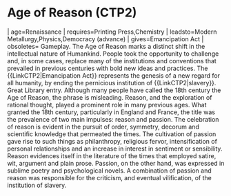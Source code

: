 # Age of Reason (CTP2)

 | age=Renaissance
 | requires=Printing Press,Chemistry
 | leadsto=Modern Metallurgy,Physics,Democracy (advance)
 | gives=Emancipation Act
 | obsoletes=
Gameplay.
The Age of Reason marks a distinct shift in the intellectual nature of Humankind. People took the opportunity to challenge and, in some cases, replace many of the institutions and conventions that prevailed in previous centuries with bold new ideas and practices. The {{LinkCTP2|Emancipation Act}} represents the genesis of a new regard for all humanity, by ending the pernicious institution of {{LinkCTP2|slavery}}.
Great Library entry.
Although many people have called the 18th century the Age of Reason, the phrase is misleading. Reason, and the exploration of rational thought, played a prominent role in many previous ages. What granted the 18th century, particularly in England and France, the title was the prevalence of two main impulses: reason and passion. The celebration of reason is evident in the pursuit of order, symmetry, decorum and scientific knowledge that permeated the times. The cultivation of passion gave rise to such things as philanthropy, religious fervor, intensification of personal relationships and an increase in interest in sentiment or sensibility. Reason evidences itself in the literature of the times that employed satire, wit, argument and plain prose. Passion, on the other hand, was expressed in sublime poetry and psychological novels. 
A combination of passion and reason was responsible for the criticism, and eventual vilification, of the institution of slavery.